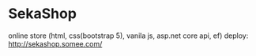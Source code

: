 # SekaShop
online store (html, css(bootstrap 5), vanila js, asp.net core api, ef)
deploy: http://sekashop.somee.com/
